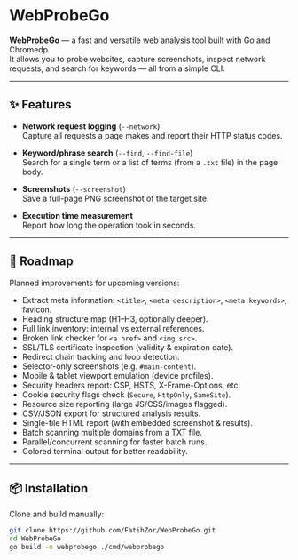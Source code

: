 # WebProbeGo

**WebProbeGo** — a fast and versatile web analysis tool built with Go and Chromedp.  
It allows you to probe websites, capture screenshots, inspect network requests, and search for keywords — all from a simple CLI.

---

## ✨ Features

- **Network request logging** (`--network`)  
  Capture all requests a page makes and report their HTTP status codes.

- **Keyword/phrase search** (`--find`, `--find-file`)  
  Search for a single term or a list of terms (from a `.txt` file) in the page body.

- **Screenshots** (`--screenshot`)  
  Save a full-page PNG screenshot of the target site.

- **Execution time measurement**  
  Report how long the operation took in seconds.

---

## 🚧 Roadmap

Planned improvements for upcoming versions:

- Extract meta information: `<title>`, `<meta description>`, `<meta keywords>`, favicon.
- Heading structure map (H1–H3, optionally deeper).
- Full link inventory: internal vs external references.
- Broken link checker for `<a href>` and `<img src>`.
- SSL/TLS certificate inspection (validity & expiration date).
- Redirect chain tracking and loop detection.
- Selector-only screenshots (e.g. `#main-content`).
- Mobile & tablet viewport emulation (device profiles).
- Security headers report: CSP, HSTS, X-Frame-Options, etc.
- Cookie security flags check (`Secure`, `HttpOnly`, `SameSite`).
- Resource size reporting (large JS/CSS/images flagged).
- CSV/JSON export for structured analysis results.
- Single-file HTML report (with embedded screenshot & results).
- Batch scanning multiple domains from a TXT file.
- Parallel/concurrent scanning for faster batch runs.
- Colored terminal output for better readability.

---

## 📦 Installation

Clone and build manually:

```bash
git clone https://github.com/FatihZor/WebProbeGo.git
cd WebProbeGo
go build -o webprobego ./cmd/webprobego
```